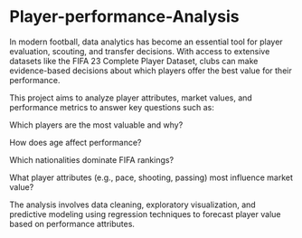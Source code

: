 # Player-performance-Analysis
In modern football, data analytics has become an essential tool for player evaluation, scouting, and transfer decisions. With access to extensive datasets like the FIFA 23 Complete Player Dataset, clubs can make evidence-based decisions about which players offer the best value for their performance.

This project aims to analyze player attributes, market values, and performance metrics to answer key questions such as:

Which players are the most valuable and why?

How does age affect performance?

Which nationalities dominate FIFA rankings?

What player attributes (e.g., pace, shooting, passing) most influence market value?

The analysis involves data cleaning, exploratory visualization, and predictive modeling using regression techniques to forecast player value based on performance attributes.

